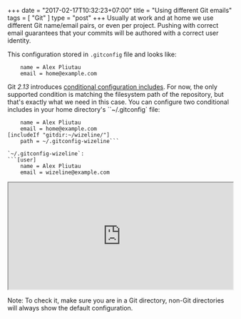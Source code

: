 +++
date = "2017-02-17T10:32:23+07:00"
title = "Using different Git emails"
tags = [ "Git" ]
type = "post"
+++
Usually at work and at home we use different Git name/email pairs, or even per project. Pushing with correct email guarantees that your commits will be authored with a correct user identity.

This configuration stored in `.gitconfig` file and looks like:
```[user]
    name = Alex Pliutau
    email = home@example.com
```

Git *2.13* introduces [conditional configuration includes](https://git-scm.com/docs/git-config#_includes). For now, the only supported condition is matching the filesystem path of the repository, but that's exactly what we need in this case. You can configure two conditional includes in your home directory's ``~/.gitconfig` file:

```[user]
    name = Alex Pliutau
    email = home@example.com
[includeIf "gitdir:~/wizeline/"]
    path = ~/.gitconfig-wizeline```

`~/.gitconfig-wizeline`:
```[user]
    name = Alex Pliutau
    email = wizeline@example.com
```

<iframe src="http://showterm.io/9a748f5bfbc041f2d1a2b" width="100%" height="240">
</iframe>

Note: To check it, make sure you are in a Git directory, non-Git directories will always show the default configuration.
